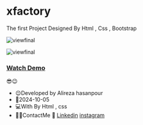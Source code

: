 # xfactory

The first Project Designed By Html , Css , Bootstrap


![viewfinal](https://github.com/user-attachments/assets/5f6cecd4-a546-4b88-bd27-839eefb45b20)


![viewfinal](https://github.com/user-attachments/assets/e014f4e0-9eb6-484f-9447-e43ea59296c0)

### [Watch Demo](https://alirezafrontend.github.io/xfactory/ "Watch Demo")

 😎😉
- 😉Developed by Alireza hasanpour
- 📅2024-10-05
- 💻With By Html , css  
- 📲📞ContactMe 🔗 [Linkedin](https://www.linkedin.com/in/alireza-hasanpour-9ab4a732b?lipi=urn%3Ali%3Apage%3Ad_flagship3_profile_view_base_contact_details%3B74hz%2BdeVT62fhpXhtgK67Q%3D%3D "Linkedin") 
 [instagram](http://https://www.instagram.com/alireza_hasanpour_frontend?igsh=NHN3aGt1ZTJsNHF1 "instagram")
